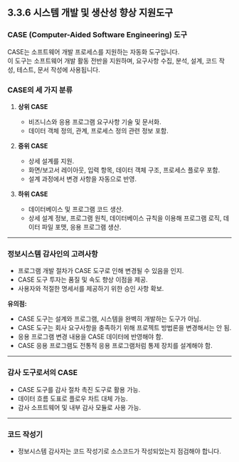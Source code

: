 ## 3.3.6 시스템 개발 및 생산성 향상 지원도구

### CASE (Computer-Aided Software Engineering) 도구

CASE는 소프트웨어 개발 프로세스를 지원하는 자동화 도구입니다.  
이 도구는 소프트웨어 개발 활동 전반을 지원하며, 요구사항 수집, 분석, 설계, 코드 작성, 테스트, 문서 작성에 사용됩니다.

### CASE의 세 가지 분류

1. **상위 CASE**  
   - 비즈니스와 응용 프로그램 요구사항 기술 및 문서화.  
   - 데이터 객체 정의, 관계, 프로세스 정의 관련 정보 포함.

2. **중위 CASE**  
   - 상세 설계를 지원.  
   - 화면/보고서 레이아웃, 입력 항목, 데이터 객체 구조, 프로세스 플로우 포함.  
   - 설계 과정에서 변경 사항을 자동으로 반영.

3. **하위 CASE**  
   - 데이터베이스 및 프로그램 코드 생산.  
   - 상세 설계 정보, 프로그램 원칙, 데이터베이스 규칙을 이용해 프로그램 로직, 데이터 파일 포맷, 응용 프로그램 생산.

---

### 정보시스템 감사인의 고려사항

- 프로그램 개발 절차가 CASE 도구로 인해 변경될 수 있음을 인지.
- CASE 도구 투자는 품질 및 속도 향상 이점을 제공.
- 사용자와 적절한 명세서를 제공하기 위한 승인 사항 확보.

**유의점:**  
- CASE 도구는 설계와 프로그램, 시스템을 완벽히 개발하는 도구가 아님.  
- CASE 도구는 회사 요구사항을 충족하기 위해 프로젝트 방법론을 변경해서는 안 됨.  
- 응용 프로그램 변경 내용을 CASE 데이터에 반영해야 함.  
- CASE 응용 프로그램도 전통적 응용 프로그램처럼 통제 장치를 설계해야 함.

---

### 감사 도구로서의 CASE

- CASE 도구를 감사 절차 촉진 도구로 활용 가능.
- 데이터 흐름 도표로 플로우 차트 대체 가능.
- 감사 소프트웨어 및 내부 감사 모듈로 사용 가능.

---

### 코드 작성기

- 정보시스템 감사자는 코드 작성기로 소스코드가 작성되었는지 점검해야 합니다.
